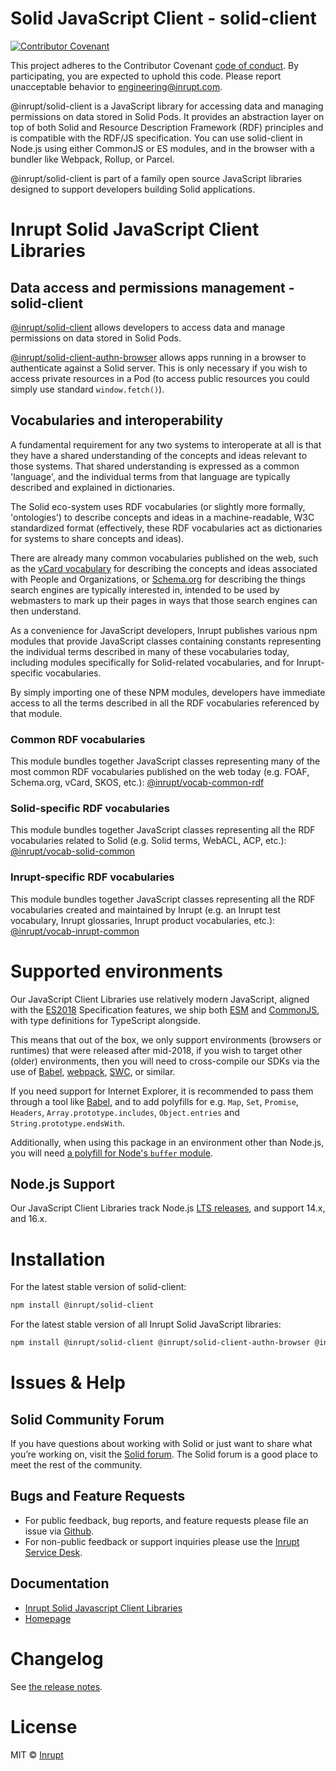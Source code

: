 # Solid JavaScript Client - solid-client

[![Contributor
Covenant](https://img.shields.io/badge/Contributor%20Covenant-2.1-4baaaa.svg)](CODE-OF-CONDUCT.md)

This project adheres to the Contributor Covenant [code of
conduct](CODE-OF-CONDUCT.md). By participating, you are expected to uphold this
code. Please report unacceptable behavior to
[engineering@inrupt.com](mailto:engineering@inrupt.com).

@inrupt/solid-client is a JavaScript library for accessing data and managing
permissions on data stored in Solid Pods. It provides an abstraction layer on
top of both Solid and Resource Description Framework (RDF) principles and is
compatible with the RDF/JS specification. You can use solid-client in Node.js
using either CommonJS or ES modules, and in the browser with a bundler like
Webpack, Rollup, or Parcel.

@inrupt/solid-client is part of a family open source JavaScript libraries
designed to support developers building Solid applications.

# Inrupt Solid JavaScript Client Libraries

## Data access and permissions management - solid-client

[@inrupt/solid-client](https://docs.inrupt.com/developer-tools/javascript/client-libraries/)
allows developers to access data and manage permissions on data stored in Solid
Pods.

[@inrupt/solid-client-authn-browser](https://www.npmjs.com/package/@inrupt/solid-client-authn-browser)
allows apps running in a browser to authenticate against a Solid server. This is
only necessary if you wish to access private resources in a Pod (to access
public resources you could simply use standard `window.fetch()`).

## Vocabularies and interoperability

A fundamental requirement for any two systems to interoperate at all is that
they have a shared understanding of the concepts and ideas relevant to those
systems. That shared understanding is expressed as a common 'language', and the
individual terms from that language are typically described and explained in
dictionaries.

The Solid eco-system uses RDF vocabularies (or slightly more formally,
'ontologies') to describe concepts and ideas in a machine-readable, W3C
standardized format (effectively, these RDF vocabularies act as dictionaries for
systems to share concepts and ideas).

There are already many common vocabularies published on the web, such as the
[vCard vocabulary](https://www.w3.org/TR/vcard-rdf/) for describing the concepts
and ideas associated with People and Organizations, or
[Schema.org](https://schema.org/) for describing the things search engines are
typically interested in, intended to be used by webmasters to mark up their
pages in ways that those search engines can then understand.

As a convenience for JavaScript developers, Inrupt publishes various npm modules
that provide JavaScript classes containing constants representing the individual
terms described in many of these vocabularies today, including modules
specifically for Solid-related vocabularies, and for Inrupt-specific
vocabularies.

By simply importing one of these NPM modules, developers have immediate access
to all the terms described in all the RDF vocabularies referenced by that
module.

### Common RDF vocabularies

This module bundles together JavaScript classes representing many of the most
common RDF vocabularies published on the web today (e.g. FOAF, Schema.org,
vCard, SKOS, etc.):
[@inrupt/vocab-common-rdf](https://www.npmjs.com/package/@inrupt/vocab-common-rdf)

### Solid-specific RDF vocabularies

This module bundles together JavaScript classes representing all the RDF
vocabularies related to Solid (e.g. Solid terms, WebACL, ACP, etc.):
[@inrupt/vocab-solid-common](https://www.npmjs.com/package/@inrupt/vocab-solid-common)

### Inrupt-specific RDF vocabularies

This module bundles together JavaScript classes representing all the RDF
vocabularies created and maintained by Inrupt (e.g. an Inrupt test vocabulary,
Inrupt glossaries, Inrupt product vocabularies, etc.):
[@inrupt/vocab-inrupt-common](https://www.npmjs.com/package/@inrupt/vocab-inrupt-common)

# Supported environments

Our JavaScript Client Libraries use relatively modern JavaScript, aligned with
the [ES2018](https://262.ecma-international.org/9.0/) Specification features, we
ship both [ESM](https://nodejs.org/docs/latest-v16.x/api/esm.html) and
[CommonJS](https://nodejs.org/docs/latest-v16.x/api/modules.html), with type
definitions for TypeScript alongside.

This means that out of the box, we only support environments (browsers or
runtimes) that were released after mid-2018, if you wish to target other (older)
environments, then you will need to cross-compile our SDKs via the use of
[Babel](https://babeljs.io), [webpack](https://webpack.js.org/),
[SWC](https://swc.rs/), or similar.

If you need support for Internet Explorer, it is recommended to pass them
through a tool like [Babel](https://babeljs.io), and to add polyfills for e.g.
`Map`, `Set`, `Promise`, `Headers`, `Array.prototype.includes`, `Object.entries`
and `String.prototype.endsWith`.

Additionally, when using this package in an environment other than Node.js, you
will need [a polyfill for Node's `buffer`
module](https://www.npmjs.com/package/buffer).

## Node.js Support

Our JavaScript Client Libraries track Node.js [LTS
releases](https://nodejs.org/en/about/releases/), and support 14.x, and 16.x.

# Installation

For the latest stable version of solid-client:

```bash
npm install @inrupt/solid-client
```

For the latest stable version of all Inrupt Solid JavaScript libraries:

```bash
npm install @inrupt/solid-client @inrupt/solid-client-authn-browser @inrupt/vocab-common-rdf
```

# Issues & Help

## Solid Community Forum

If you have questions about working with Solid or just want to share what you’re
working on, visit the [Solid forum](https://forum.solidproject.org/). The Solid
forum is a good place to meet the rest of the community.

## Bugs and Feature Requests

- For public feedback, bug reports, and feature requests please file an issue
  via [Github](https://github.com/inrupt/solid-client-js/issues/).
- For non-public feedback or support inquiries please use the [Inrupt Service
  Desk](https://inrupt.atlassian.net/servicedesk).

## Documentation

- [Inrupt Solid Javascript Client
  Libraries](https://docs.inrupt.com/developer-tools/javascript/client-libraries/)
- [Homepage](https://docs.inrupt.com/)

# Changelog

See [the release
notes](https://github.com/inrupt/solid-client-js/blob/main/CHANGELOG.md).

# License

MIT © [Inrupt](https://inrupt.com)
